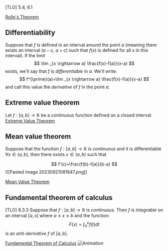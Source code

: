 [TLO] 5.4, 6.1

[Rolle's Theorem](https://en.wikipedia.org/wiki/Rolle%27s_theorem)

## Differentiability
Suppose that $f$ is defined in an interval around the point $a$ (meaning there exists an interval ($a-c$, $a+c$) such that $f(x)$ is defined for all $x$ in this interval). If the limit
$$
\lim _{x \rightarrow a} \frac{f(x)-f(a)}{x-a}
$$
exists, we'll say that $f$ is *differentiable* in $a$. We'll write:
$$
f^{\prime}(a)=\lim _{x \rightarrow a} \frac{f(x)-f(a)}{x-a}
$$
and call this value the *derivative* of $f$ in the point $a$.

## Extreme value theorem
Let $f:[a,b]\rightarrow\mathbb{R}$ be a *continuous* function defined on a closed interval. 
[Extreme Value Theorem](https://en.wikipedia.org/wiki/Extreme_value_theorem)
## Mean value theorem
Suppose that the function $f:[a,b]\rightarrow \mathbb{R}$ is *continuous* and it is differentiable $\forall x\in (a,b)$, then there exists $c\in(a,b)$ such that

$$
f'(c)=\frac{f(b)-f(a)}{b-a}
$$
![[Pasted image 20230921081847.png]]

[Mean Value Theorem](https://en.wikipedia.org/wiki/Mean_value_theorem)
## Fundamental theorem of calculus
[TLO] 8.3.3
Suppose that $f:[a, b] \rightarrow \mathbb{R}$ is *continuous*. Then $f$ is *integrable* on an interval $[a, x]$ where $a \leq x \leq b$ and the function:
$$
F(x)=\int_a^x f(t) d t
$$
is an *anti-derivative* $f$ of $[a, b]$.

[Fundamental Theorem of Calculus](https://simple.wikipedia.org/wiki/Fundamental_theorem_of_calculus)
![Animation](https://upload.wikimedia.org/wikipedia/commons/2/2f/Fundamental_theorem_of_calculus_%28animation%29.gif)